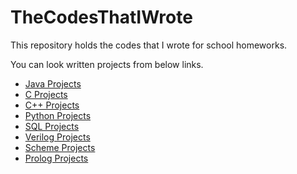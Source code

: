 # TheCodesThatIWrote

This repository holds the codes that I wrote for school homeworks.

You can look written projects from below links.

* [Java Projects](https://github.com/arifBurakDemiray/TheCodesThatIWrote/tree/master/Java_Projects)
* [C Projects](https://github.com/arifBurakDemiray/TheCodesThatIWrote/tree/master/C_Projects)
* [C++ Projects](https://github.com/arifBurakDemiray/TheCodesThatIWrote/tree/master/C%2B%2B_projects)
* [Python Projects](https://github.com/arifBurakDemiray/TheCodesThatIWrote/tree/master/Python_Projects)
* [SQL Projects](https://github.com/arifBurakDemiray/TheCodesThatIWrote/tree/master/SQL_Projects)
* [Verilog Projects](https://github.com/arifBurakDemiray/TheCodesThatIWrote/tree/master/Verilog_Projects)
* [Scheme Projects](https://github.com/arifBurakDemiray/TheCodesThatIWrote/tree/master/Scheme_Projects)
* [Prolog Projects](https://github.com/arifBurakDemiray/TheCodesThatIWrote/tree/master/Prolog_Projects)
